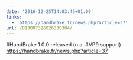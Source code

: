 ```yaml
---
date: '2016-12-25T14:03:46+01:00'
links:
  - 'https://handbrake.fr/news.php?article=37'
url: /813007326026338304/
---
```

#HandBrake 1.0.0 released (u.a. #VP9 support) https://handbrake.fr/news.php?article=37
